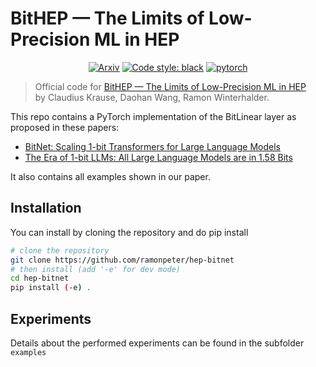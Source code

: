 # BitHEP — The Limits of Low-Precision ML in HEP

<p align="center">
<a href="https://arxiv.org/abs/2504.????"><img alt="Arxiv" src="https://img.shields.io/badge/arXiv-2504.12345-b31b1b.svg"></a>
<a href="https://github.com/psf/black"><img alt="Code style: black" src="https://img.shields.io/badge/code%20style-black-000000.svg"></a>
<a href="https://pytorch.org"><img alt="pytorch" src="https://img.shields.io/badge/PyTorch-2.0-DC583A.svg?style=flat&logo=pytorch"></a>
</p>

> Official code for [BitHEP — The Limits of Low-Precision ML in HEP](https://arxiv.org/abs/2504.????)  
by Claudius Krause, Daohan Wang, Ramon Winterhalder.

This repo contains a PyTorch implementation of the BitLinear layer as proposed in these papers:

- [BitNet: Scaling 1-bit Transformers for Large Language Models](2310.11453)
- [The Era of 1-bit LLMs: All Large Language Models are in 1.58 Bits](https://arxiv.org/abs/2402.17764)

It also contains all examples shown in our paper.

## Installation

You can install by cloning the repository and do pip install

```sh
# clone the repository
git clone https://github.com/ramonpeter/hep-bitnet
# then install (add '-e' for dev mode)
cd hep-bitnet
pip install (-e) .
```

## Experiments

Details about the performed experiments can be found in the subfolder `examples`

